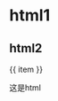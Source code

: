 # html1

## html2
<ExternalLinkIcon />
<div v-for="item in 100" :key="item">{{ item }}</div>

这是html